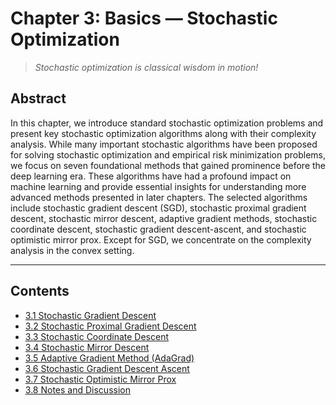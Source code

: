 
# Chapter 3: Basics — Stochastic Optimization

> *Stochastic optimization is classical wisdom in motion!*

## Abstract

In this chapter, we introduce standard stochastic optimization problems and present key stochastic optimization algorithms along with their complexity analysis. While many important stochastic algorithms have been proposed for solving stochastic optimization and empirical risk minimization problems, we focus on seven foundational methods that gained prominence before the deep learning era. These algorithms have had a profound impact on machine learning and provide essential insights for understanding more advanced methods presented in later chapters. The selected algorithms include stochastic gradient descent (SGD), stochastic proximal gradient descent, stochastic mirror descent, adaptive gradient methods, stochastic coordinate descent, stochastic gradient descent-ascent, and stochastic optimistic mirror prox. Except for SGD, we concentrate on the complexity analysis in the convex setting.

---

## Contents

- [3.1 Stochastic Gradient Descent](Ch3-1.md)
- [3.2 Stochastic Proximal Gradient Descent](Ch3-2.md)
- [3.3 Stochastic Coordinate Descent](Ch3-3.md)
- [3.4 Stochastic Mirror Descent](Ch3-4.md)
- [3.5 Adaptive Gradient Method (AdaGrad)](Ch3-5.md)
- [3.6 Stochastic Gradient Descent Ascent](Ch3-6.md)
- [3.7 Stochastic Optimistic Mirror Prox](Ch3-7.md)
- [3.8 Notes and Discussion](Ch3-8.md)
